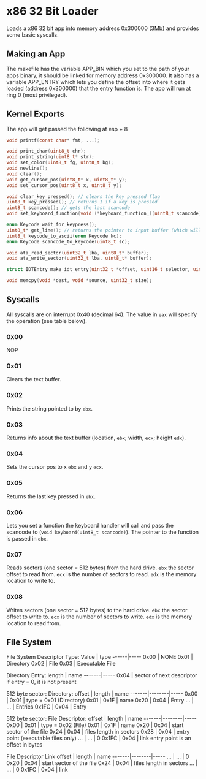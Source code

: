 # x86 32 Bit Loader

Loads a x86 32 bit app into memory address 0x300000 (3Mb) and provides some basic syscalls.

## Making an App

The makefile has the variable APP_BIN which you set to the path of your apps binary, it should be linked for memory address 0x300000.
It also has a variable APP_ENTRY which lets you define the offset into where it gets loaded (address 0x300000) that the entry function is.
The app will run at ring 0 (most privileged).

## Kernel Exports
The app will get passed the following at esp + 8
```c
void printf(const char* fmt, ...);

void print_char(uint8_t chr);
void print_string(uint8_t* str);
void set_color(uint8_t fg, uint8_t bg);
void newline();
void clear();
void get_cursor_pos(uint8_t* x, uint8_t* y);
void set_cursor_pos(uint8_t x, uint8_t y);

void clear_key_pressed(); // clears the key pressed flag
uint8_t key_pressed(); // returns 1 if a key is pressed
uint8_t scancode(); // gets the last scancode
void set_keyboard_function(void (*keyboard_function_)(uint8_t scancode));

enum Keycode wait_for_keypress();
uint8_t* get_line(); // returns the pointer to input buffer (which will get overwritten on next call)
uint8_t keycode_to_ascii(enum Keycode kc);
enum Keycode scancode_to_keycode(uint8_t sc);

void ata_read_sector(uint32_t lba, uint8_t* buffer);
void ata_write_sector(uint32_t lba, uint8_t* buffer);

struct IDTEntry make_idt_entry(uint32_t *offset, uint16_t selector, uint8_t type_attr);

void memcpy(void *dest, void *source, uint32_t size);
```

## Syscalls

All syscalls are on interrupt 0x40 (decimal 64).
The value in `eax` will specify the operation (see table below).

### 0x00
NOP

### 0x01
Clears the text buffer.

### 0x02
Prints the string pointed to by `ebx`.

### 0x03
Returns info about the text buffer (location, `ebx`; width, `ecx`; height `edx`).

### 0x04
Sets the cursor pos to x `ebx` and y `ecx`. 

### 0x05
Returns the last key pressed in `ebx`.

### 0x06
Lets you set a function the keyboard handler will call and pass the scancode to (`void keyboard(uint8_t scancode)`).
The pointer to the function is passed in `ebx`.

### 0x07
Reads sectors (one sector = 512 bytes) from the hard drive. 
`ebx` the sector offset to read from.
`ecx` is the number of sectors to read.
`edx` is the memory location to write to.

### 0x08
Writes sectors (one sector = 512 bytes) to the hard drive. 
`ebx` the sector offset to write to.
`ecx` is the number of sectors to write.
`edx` is the memory location to read from.

## File System

File System Descriptor Type:
Value | type
------|-----
0x00  | NONE
0x01  | Directory
0x02  | File
0x03  | Executable File

Directory Entry:
length | name
-------|-----
0x04   | sector of next descriptor
if entry = 0, it is not present

512 byte sector: Directory:
offset | length | name
-------|--------|-----
0x00   | 0x01   | type = 0x01 (Directory)
0x01   | 0x1F   | name
0x20   | 0x04   | Entry
...    | ...    | Entries
0x1FC  | 0x04   | Entry

512 byte sector: File Descriptor:
offset | length | name
-------|--------|-----
0x00   | 0x01   | type = 0x02 (File)
0x01   | 0x1F   | name
0x20   | 0x04   | start sector of the file
0x24   | 0x04   | files length in sectors
0x28   | 0x04   | entry point (executable files only)
...    | ...    | 0
0x1FC  | 0x04   | link
entry point is an offset in bytes

File Descriptor Link
offset | length | name
-------|--------|-----
...    | ...    | 0
0x20   | 0x04   | start sector of the file
0x24   | 0x04   | files length in sectors
...    | ...    | 0
0x1FC  | 0x04   | link
